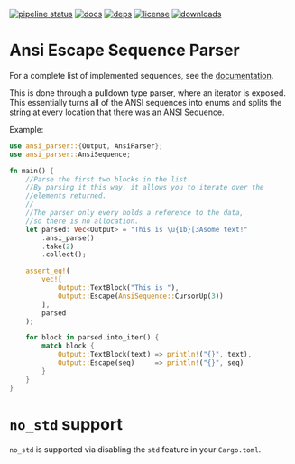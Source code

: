 [![pipeline status](https://img.shields.io/gitlab/pipeline/gitlab-org/gitlab-ce.svg)](https://gitlab.com/davidbittner/ansi-parser/pipelines?ref=master)
[![docs](https://docs.rs/ansi-parser/badge.svg?version=0.6.1)](https://docs.rs/ansi-parser/)
[![deps](https://img.shields.io/librariesio/release/cargo/ansi-parser.svg)](https://gitlab.com/davidbittner/ansi-parser/blob/master/Cargo.toml)
[![license](https://img.shields.io/crates/l/ansi-parser.svg)](https://www.mozilla.org/en-US/MPL/2.0/)
[![downloads](https://img.shields.io/crates/d/ansi-parser.svg)]()

# Ansi Escape Sequence Parser

For a complete list of implemented sequences, see the [documentation](https://docs.rs/ansi-parser).

This is done through a pulldown type parser, where an iterator is exposed. This essentially
turns all of the ANSI sequences into enums and splits the string at every location that there
was an ANSI Sequence.

Example:

```rust
use ansi_parser::{Output, AnsiParser};
use ansi_parser::AnsiSequence;

fn main() {
    //Parse the first two blocks in the list
    //By parsing it this way, it allows you to iterate over the
    //elements returned.
    //
    //The parser only every holds a reference to the data,
    //so there is no allocation.
    let parsed: Vec<Output> = "This is \u{1b}[3Asome text!"
        .ansi_parse()
        .take(2)
        .collect();

    assert_eq!(
        vec![
            Output::TextBlock("This is "),
            Output::Escape(AnsiSequence::CursorUp(3))
        ],
        parsed
    );

    for block in parsed.into_iter() {
        match block {
            Output::TextBlock(text) => println!("{}", text),
            Output::Escape(seq)     => println!("{}", seq)
        }
    }
}
```

# `no_std` support

`no_std` is supported via disabling the `std` feature in your `Cargo.toml`.
